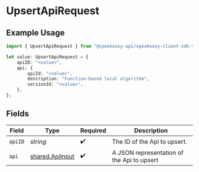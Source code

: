 # UpsertApiRequest

## Example Usage

```typescript
import { UpsertApiRequest } from "@speakeasy-api/speakeasy-client-sdk-typescript/sdk/models/operations";

let value: UpsertApiRequest = {
    apiID: "<value>",
    api: {
        apiId: "<value>",
        description: "Function-based local algorithm",
        versionId: "<value>",
    },
};
```

## Fields

| Field                                                     | Type                                                      | Required                                                  | Description                                               |
| --------------------------------------------------------- | --------------------------------------------------------- | --------------------------------------------------------- | --------------------------------------------------------- |
| `apiID`                                                   | *string*                                                  | :heavy_check_mark:                                        | The ID of the Api to upsert.                              |
| `api`                                                     | [shared.ApiInput](../../../sdk/models/shared/apiinput.md) | :heavy_check_mark:                                        | A JSON representation of the Api to upsert                |